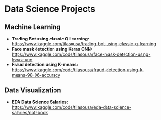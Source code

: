 # Data Science Projects
## Machine Learning
- **Trading Bot using classic Q Learning:** https://www.kaggle.com/tilasousa/trading-bot-using-classic-q-learning
- **Face mask detection using Keras CNN:** https://www.kaggle.com/code/tilasousa/face-mask-detection-using-keras-cnn
- **Fraud detection using K-means:** https://www.kaggle.com/code/tilasousa/fraud-detection-using-k-means-98-06-accuracy
## Data Visualization
- **EDA Data Science Salaries:** https://www.kaggle.com/code/tilasousa/eda-data-science-salaries/notebook

